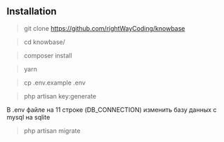 ## Installation

> git clone https://github.com/rightWayCoding/knowbase

> cd knowbase/

> composer install

> yarn

> cp .env.example .env

> php artisan key:generate

В .env файле на 11 строке (DB_CONNECTION) изменить базу данных с mysql на sqlite

> php artisan migrate
